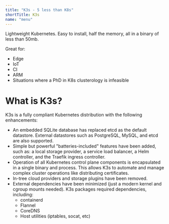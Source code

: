 ```yaml
---
title: "K3s - 5 less than K8s"
shortTitle: K3s
name: "menu"
---
```


Lightweight Kubernetes. Easy to install, half the memory, all in a binary of less than 50mb.

Great for:

* Edge
* IoT
* CI
* ARM
* Situations where a PhD in K8s clusterology is infeasible

# What is K3s?

K3s is a fully compliant Kubernetes distribution with the following enhancements:

* An embedded SQLite database has replaced etcd as the default datastore. External datastores such as PostgreSQL, MySQL, and etcd are also supported.
* Simple but powerful "batteries-included" features have been added, such as: a local storage provider, a service load balancer, a Helm controller, and the Traefik ingress controller.
* Operation of all Kubernetes control plane components is encapsulated in a single binary and process. This allows K3s to automate and manage complex cluster operations like distributing certificates.
* In-tree cloud providers and storage plugins have been removed.
* External dependencies have been minimized (just a modern kernel and cgroup mounts needed). K3s packages required dependencies, including:
    * containerd
    * Flannel
    * CoreDNS
    * Host utilities (iptables, socat, etc)
